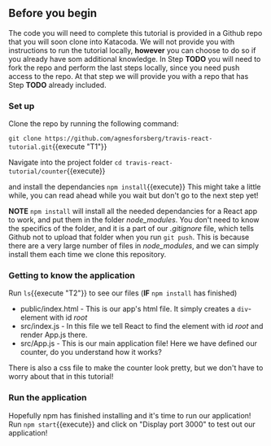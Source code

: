 ## Before you begin

The code you will need to complete this tutorial is provided in a Github repo that you will soon clone into Katacoda. We will not provide you with instructions to run the tutorial locally, **however** you can choose to do so if you already have som additional knowledge. In Step **TODO** you will need to fork the repo and perform the last steps locally, since you need push access to the repo. At that step we will provide you with a repo that has Step **TODO** already included.

### Set up

Clone the repo by running the following command: 

`git clone https://github.com/agnesforsberg/travis-react-tutorial.git`{{execute "T1"}}

Navigate into the project folder `cd travis-react-tutorial/counter`{{execute}}

and install the dependancies `npm install`{{execute}} This might take a little while, you can read ahead while you wait but don't go to the next step yet!


**NOTE** `npm install` will install all the needed dependancies for a React app to work, and put them in the folder *node_modules*. You don't need to know the specifics of the folder, and it is a part of our *.gitignore* file, which tells Github not to upload that folder when you run `git push`. This is because there are a very large number of files in *node_modules*, and we can simply install them each time we clone this repository.

### Getting to know the application
Run `ls`{{execute "T2"}} to see our files (**IF** `npm install` has finished)

- public/index.html - This is our app's html file. It simply creates a `div`-element with id *root*
- src/index.js - In this file we tell React to find the element with id *root* and render App.js there.
- src/App.js - This is our main application file! Here we have defined our counter, do you understand how it works?

There is also a css file to make the counter look pretty, but we don't have to worry about that in this tutorial!

### Run the application
Hopefully npm has finished installing and it's time to run our application!
Run `npm start`{{execute}} and click on "Display port 3000" to test out our application!